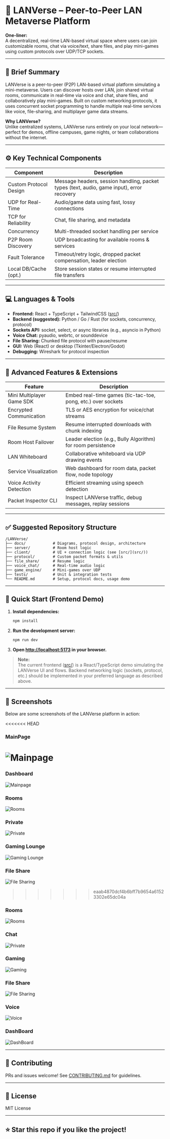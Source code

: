 # 🧠 LANVerse – Peer-to-Peer LAN Metaverse Platform

**One-liner:**  
A decentralized, real-time LAN-based virtual space where users can join customizable rooms, chat via voice/text, share files, and play mini-games using custom protocols over UDP/TCP sockets.

---

## 🧩 Brief Summary

LANVerse is a peer-to-peer (P2P) LAN-based virtual platform simulating a mini-metaverse. Users can discover hosts over LAN, join shared virtual rooms, communicate in real-time via voice and chat, share files, and collaboratively play mini-games. Built on custom networking protocols, it uses concurrent socket programming to handle multiple real-time services like voice, file-sharing, and multiplayer game data streams.

**Why LANVerse?**  
Unlike centralized systems, LANVerse runs entirely on your local network—perfect for demos, offline campuses, game nights, or team collaborations without the internet.

---

## ⚙️ Key Technical Components

| Component               | Description                                                                 |
|-------------------------|-----------------------------------------------------------------------------|
| Custom Protocol Design  | Message headers, session handling, packet types (text, audio, game input), error recovery |
| UDP for Real-Time       | Audio/game data using fast, lossy connections                               |
| TCP for Reliability     | Chat, file sharing, and metadata                                            |
| Concurrency             | Multi-threaded socket handling per service                                  |
| P2P Room Discovery      | UDP broadcasting for available rooms & services                             |
| Fault Tolerance         | Timeout/retry logic, dropped packet compensation, leader election           |
| Local DB/Cache (opt.)   | Store session states or resume interrupted file transfers                   |

---

## 💻 Languages & Tools

- **Frontend:** React + TypeScript + TailwindCSS ([src/](src/))
- **Backend (suggested):** Python / Go / Rust (for sockets, concurrency, protocol)
- **Sockets API:** socket, select, or async libraries (e.g., asyncio in Python)
- **Voice Chat:** pyaudio, webrtc, or sounddevice
- **File Sharing:** Chunked file protocol with pause/resume
- **GUI:** Web (React) or desktop (Tkinter/Electron/Godot)
- **Debugging:** Wireshark for protocol inspection

---

## 🚀 Advanced Features & Extensions

| Feature                  | Description                                                      |
|--------------------------|------------------------------------------------------------------|
| Mini Multiplayer Game SDK| Embed real-time games (tic-tac-toe, pong, etc.) over sockets     |
| Encrypted Communication  | TLS or AES encryption for voice/chat streams                     |
| File Resume System       | Resume interrupted downloads with chunk indexing                  |
| Room Host Failover       | Leader election (e.g., Bully Algorithm) for room persistence     |
| LAN Whiteboard           | Collaborative whiteboard via UDP drawing events                  |
| Service Visualization    | Web dashboard for room data, packet flow, node topology          |
| Voice Activity Detection | Efficient streaming using speech detection                       |
| Packet Inspector CLI     | Inspect LANVerse traffic, debug messages, replay sessions        |

---

## ✅ Suggested Repository Structure

```
/LANVerse/
├── docs/            # Diagrams, protocol design, architecture
├── server/          # Room host logic
├── client/          # UI + connection logic (see [src/](src/))
├── protocol/        # Custom packet formats & utils
├── file_share/      # Resume logic
├── voice_chat/      # Real-time audio logic
├── game_engine/     # Mini-games over UDP
├── tests/           # Unit & integration tests
└── README.md        # Setup, protocol docs, usage demo
```
---

## 🏁 Quick Start (Frontend Demo)

1. **Install dependencies:**
   ```sh
   npm install
   ```
2. **Run the development server:**
   ```sh
   npm run dev
   ```
3. **Open [http://localhost:5173](http://localhost:5173) in your browser.**

> **Note:**  
> The current frontend ([src/](src/)) is a React/TypeScript demo simulating the LANVerse UI and flows. Backend networking logic (sockets, protocol, etc.) should be implemented in your preferred language as described above.

---

## 📸 Screenshots

Below are some screenshots of the LANVerse platform in action:

<<<<<<< HEAD
### MainPage 
![Mainpage](screenshots/mainpage.png)
=======
### Dashboard 
![Mainpage](sreenshots/mainpage.png)

### Rooms
![Rooms](sreenshots/room_discovery.png)

### Private
![Private](sreenshots/private.png)

### Gaming Lounge
![Gaming Lounge](sreenshots/gaming_lounge.png)

### File Share
![File Sharing](sreenshots/fileshare.png)
>>>>>>> eaab4870dcf4b6bff7b9654a61523302e65dc04a

### Rooms
![Rooms](screenshots/p2p_roomdiscovery.png)

### Chat
![Private](screenshots/chat.png)

### Gaming
![Gaming](screenshots/games.png)

### File Share
![File Sharing](screenshots/fileshare.png)

### Voice
![Voice](screenshots/voice.png)

### DashBoard
![DashBoard](screenshots/DashBoard.png)

---

## 🤝 Contributing

PRs and issues welcome! See [CONTRIBUTING.md](docs/CONTRIBUTING.md) for guidelines.

---

## 📄 License

MIT License

---

## ⭐️ Star this repo if you like the project!

